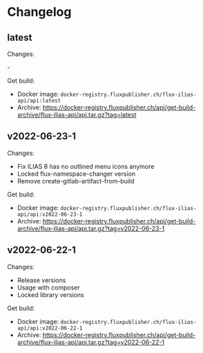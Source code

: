 # Changelog

## latest

Changes:

\-

Get build:

- Docker image: `docker-registry.fluxpublisher.ch/flux-ilias-api/api:latest`
- Archive: https://docker-registry.fluxpublisher.ch/api/get-build-archive/flux-ilias-api/api.tar.gz?tag=latest

## v2022-06-23-1

Changes:

- Fix ILIAS 8 has no outlined menu icons anymore
- Locked flux-namespace-changer version
- Remove create-gitlab-artifact-from-build

Get build:

- Docker image: `docker-registry.fluxpublisher.ch/flux-ilias-api/api:v2022-06-23-1`
- Archive: https://docker-registry.fluxpublisher.ch/api/get-build-archive/flux-ilias-api/api.tar.gz?tag=v2022-06-23-1

## v2022-06-22-1

Changes:

- Release versions
- Usage with composer
- Locked library versions

Get build:

- Docker image: `docker-registry.fluxpublisher.ch/flux-ilias-api/api:v2022-06-22-1`
- Archive: https://docker-registry.fluxpublisher.ch/api/get-build-archive/flux-ilias-api/api.tar.gz?tag=v2022-06-22-1
